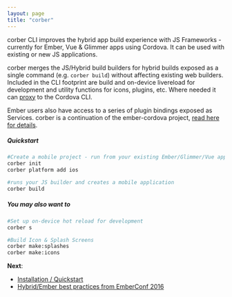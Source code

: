 ```yaml
---
layout: page
title: "corber"
---
```


corber CLI improves the hybrid app build experience with JS Frameworks - currently for Ember, Vue & Glimmer apps using Cordova. It can be used with existing or new JS applications.

corber merges the JS/Hybrid build builders for hybrid builds exposed as a single command (e.g. `corber build`) without affecting existing web builders.
Included in the CLI footprint are build and on-device livereload for development and utility functions for icons, plugins, etc. Where needed it can [proxy](/pages/cli#proxy) to the Cordova CLI.

Ember users also have access to a series of plugin bindings exposed as Services. corber is a continuation of the ember-cordova project, [read here for details](http://blog.isleofcode.com/announcing-corber-ember-cordova-vue).

##### Quickstart

```bash
#Create a mobile project - run from your existing Ember/Glimmer/Vue app
corber init
corber platform add ios

#runs your JS builder and creates a mobile application
corber build
```

##### You may also want to

```bash
#Set up on-device hot reload for development
corber s

#Build Icon & Splash Screens
corber make:splashes
corber make:icons
```

**Next**:

- [Installation / Quickstart](pages/installation)
- [Hybrid/Ember best practices from EmberConf 2016](https://www.youtube.com/embed/Ry639hvWKbM)

